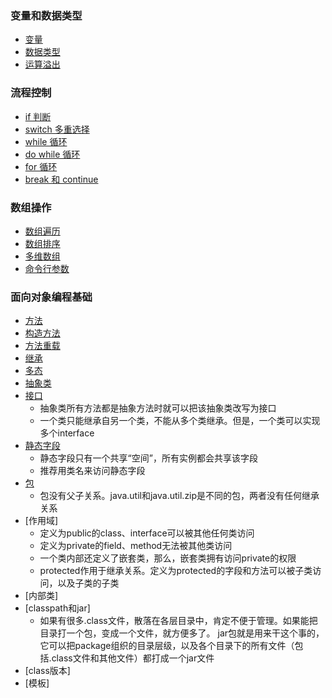 ### 变量和数据类型

- [变量](./variate/index.md)
- [数据类型](./dataType/index.md)
- [运算溢出](./integerCalcalation/index.md)

### 流程控制

- [if 判断](./processController/IfTest.java)
- [switch 多重选择](./processController/SwitchTest.java)
- [while 循环](./processController/WhileTest.java)
- [do while 循环](./processController/DoWhileTest.java)
- [for 循环](./processController/ForTest.java)
- [break 和 continue](./processController/BreakTest.java)

### 数组操作
- [数组遍历](./arrayOperation/TraversalTest.java)
- [数组排序](./arrayOperation/SortTest.java)
- [多维数组](./arrayOperation/DimensionsTest.java)
- [命令行参数](./arrayOperation/Test.java)

### 面向对象编程基础
- [方法](./faceObjectBasic/PersonMain.java)
- [构造方法](./faceObjectBasic/Test2.java)
- [方法重载](./faceObjectBasic/Test3.java)
- [继承](./faceObjectBasic/Test4.java)
- [多态](./faceObjectBasic/Test5.java)
- [抽象类](./faceObjectBasic/Test6.java )
- [接口](./faceObjectBasic/Test6.java)
    - 抽象类所有方法都是抽象方法时就可以把该抽象类改写为接口
    - 一个类只能继承自另一个类，不能从多个类继承。但是，一个类可以实现多个interface
- [静态字段](./faceObjectBasic/StaticTest.java)
    - 静态字段只有一个共享“空间”，所有实例都会共享该字段
    - 推荐用类名来访问静态字段
- [包](./faceObjectBasic/Test8.java)
    - 包没有父子关系。java.util和java.util.zip是不同的包，两者没有任何继承关系
- [作用域]
    - 定义为public的class、interface可以被其他任何类访问
    - 定义为private的field、method无法被其他类访问
    - 一个类内部还定义了嵌套类，那么，嵌套类拥有访问private的权限
    - protected作用于继承关系。定义为protected的字段和方法可以被子类访问，以及子类的子类
- [内部类]
- [classpath和jar]
    - 如果有很多.class文件，散落在各层目录中，肯定不便于管理。如果能把目录打一个包，变成一个文件，就方便多了。
jar包就是用来干这个事的，它可以把package组织的目录层级，以及各个目录下的所有文件（包括.class文件和其他文件）都打成一个jar文件
- [class版本]
- [模板]


